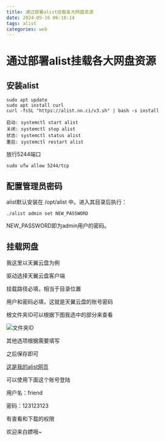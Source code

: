 ```yaml
---
title: 通过部署alist挂载各大网盘资源
date: 2024-05-16 06:10:14
tags: alist
categories: web
---
```


# 通过部署alist挂载各大网盘资源

## 安装alist

```
sudo apt update
sudo apt install curl
curl -fsSL "https://alist.nn.ci/v3.sh" | bash -s install
```

```
启动: systemctl start alist
关闭: systemctl stop alist
状态: systemctl status alist
重启: systemctl restart alist
```

放行5244端口

```
sudo ufw allow 5244/tcp
```

## 配置管理员密码

alist默认安装在 /opt/alist 中。进入其目录后执行：
```
./alist admin set NEW_PASSWORD
```
NEW_PASSWORD即为admin用户的密码。

## 挂载网盘

我这里以天翼云盘为例

驱动选择天翼云盘客户端

挂载路径必填，相当于目录位置

用户和密码必填，这就是天翼云盘的账号密码

根文件夹ID可以根据下图我选中的部分来查看

![文件夹ID](https://s2.loli.net/2024/05/16/4yUvGHBO7Yhbntf.png)

其他选项根据需要填写

之后保存即可

[这是我的alist网页](http://s.tonywu.top:5244)

可以使用下面这个账号登陆

用户名：friend

密码：123123123

有查看和下载的权限

欢迎来白嫖哦~